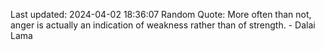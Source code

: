 Last updated: 2024-04-02 18:36:07
Random Quote: More often than not, anger is actually an indication of weakness rather than of strength. - Dalai Lama